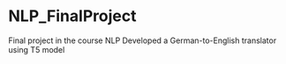 # NLP_FinalProject
Final project in the course NLP 
Developed a German-to-English translator using T5 model 
